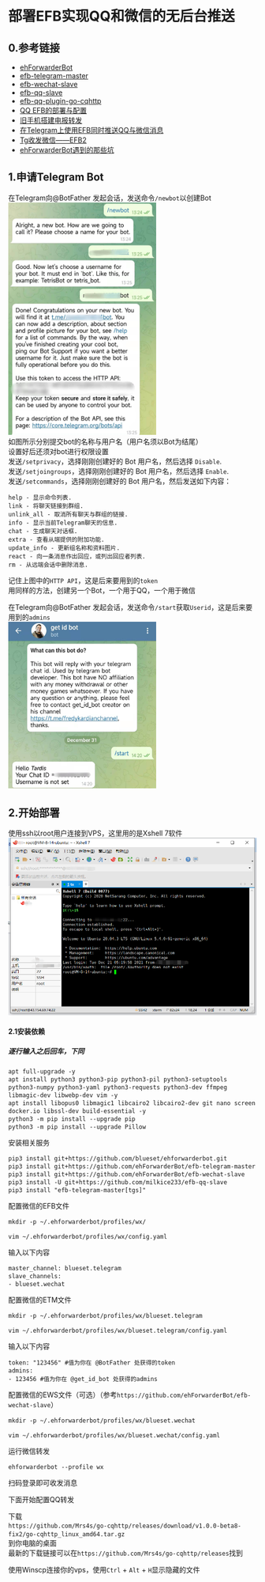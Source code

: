 # 部署EFB实现QQ和微信的无后台推送

## 0.参考链接
* [ehForwarderBot](https://github.com/ehForwarderBot/ehForwarderBot)  
* [efb-telegram-master](https://github.com/ehForwarderBot/efb-telegram-master)  
* [efb-wechat-slave](https://github.com/ehForwarderBot/efb-wechat-slave)  
* [efb-qq-slave](https://github.com/milkice233/efb-qq-slave)  
* [efb-qq-plugin-go-cqhttp](https://github.com/XYenon/efb-qq-plugin-go-cqhttp)  
* [QQ EFB的部署与配置](https://www.notion.so/QQ-EFB-debian-1be7966a9de9459b9467bc08a92c3eff)  
* [旧手机搭建电报转发](https://note.youdao.com/ynoteshare1/index.html?id=3ed5aa24c3072ef6e0cc4c95fa56aba7&type=note#/)  
* [在Telegram上使用EFB同时推送QQ与微信消息](https://www.shawnleetttt.xyz/posts/f1bc687a/)  
* [Tg收发微信——EFB2](https://specialhua.top/20210402/cid=71.html)  
* [ehForwarderBot遇到的那些坑](https://blog.shzxm.com/2020/12/31/efb/#)  

## 1.申请Telegram Bot
在Telegram向@BotFather 发起会话，发送命令`/newbot`以创建Bot  
<img src="https://github.com/IPulsarS/EFB/blob/main/Picture/1.jpg" width="300px">  
如图所示分别提交bot的名称与用户名（用户名须以Bot为结尾）  
设置好后还须对bot进行权限设置  
发送`/setprivacy`，选择刚刚创建好的 Bot 用户名，然后选择 `Disable`.  
发送`/setjoingroups`，选择刚刚创建好的 Bot 用户名，然后选择 `Enable`.  
发送`/setcommands`，选择刚刚创建好的 Bot 用户名，然后发送如下内容：  
```
help - 显示命令列表.
link - 将聊天链接到群组.
unlink_all - 取消所有聊天与群组的链接.
info - 显示当前Telegram聊天的信息.
chat - 生成聊天对话框.
extra - 查看从端提供的附加功能.
update_info - 更新组名称和资料图片.
react - 向一条消息作出回应，或列出回应者列表.
rm - 从远端会话中删除消息.
```
记住上图中的`HTTP API`，这是后来要用到的`token`  
用同样的方法，创建另一个Bot，一个用于QQ，一个用于微信  

在Telegram向@BotFather 发起会话，发送命令`/start`获取`Userid`，这是后来要用到的`admins`  
<img src="https://github.com/IPulsarS/EFB/blob/main/Picture/2.jpg" width="300px">  

## 2.开始部署
使用ssh以root用户连接到VPS，这里用的是Xshell 7软件  
<img src="https://github.com/IPulsarS/EFB/blob/main/Picture/3.png" width="600px">  

#### 2.1安装依赖
##### **逐行输入之后回车，下同**  
```
apt full-upgrade -y
apt install python3 python3-pip python3-pil python3-setuptools python3-numpy python3-yaml python3-requests python3-dev ffmpeg libmagic-dev libwebp-dev vim -y
apt install libopus0 libmagic1 libcairo2 libcairo2-dev git nano screen docker.io libssl-dev build-essential -y
python3 -m pip install --upgrade pip
python3 -m pip install --upgrade Pillow
```
安装相关服务  
```
pip3 install git+https://github.com/blueset/ehforwarderbot.git
pip3 install git+https://github.com/ehForwarderBot/efb-telegram-master
pip3 install git+https://github.com/ehForwarderBot/efb-wechat-slave
pip3 install -U git+https://github.com/milkice233/efb-qq-slave
pip3 install "efb-telegram-master[tgs]"
```
配置微信的EFB文件  
```
mkdir -p ~/.ehforwarderbot/profiles/wx/
```
```
vim ~/.ehforwarderbot/profiles/wx/config.yaml
```
输入以下内容  
```
master_channel: blueset.telegram
slave_channels:
- blueset.wechat
```
配置微信的ETM文件  
```
mkdir -p ~/.ehforwarderbot/profiles/wx/blueset.telegram
```
```
vim ~/.ehforwarderbot/profiles/wx/blueset.telegram/config.yaml 
```
输入以下内容
```
token: "123456" #值为你在 @BotFather 处获得的token
admins:
- 123456 #值为你在 @get_id_bot 处获得的admins
```
配置微信的EWS文件（可选）（参考`https://github.com/ehForwarderBot/efb-wechat-slave`）  
```
mkdir -p ~/.ehforwarderbot/profiles/wx/blueset.wechat
```
```
vim ~/.ehforwarderbot/profiles/wx/blueset.wechat/config.yaml
```
运行微信转发  
```
ehforwarderbot --profile wx
```
扫码登录即可收发消息  

下面开始配置QQ转发  

下载  
`https://github.com/Mrs4s/go-cqhttp/releases/download/v1.0.0-beta8-fix2/go-cqhttp_linux_amd64.tar.gz`  
到你电脑的桌面  
最新的下载链接可以在`https://github.com/Mrs4s/go-cqhttp/releases`找到  

使用Winscp连接你的vps，使用`Ctrl` + `Alt` + `H`显示隐藏的文件  
